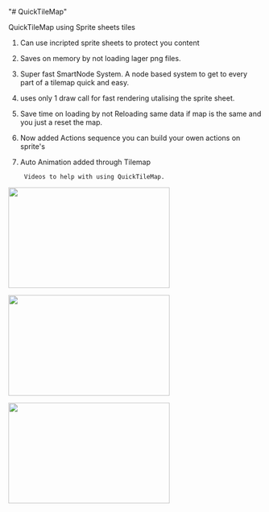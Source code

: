"# QuickTileMap" 

 QuickTileMap using Sprite sheets tiles

1. Can use incripted sprite sheets to protect you content
2. Saves on memory by not loading lager png files.
3. Super fast SmartNode System. A node based system to get to every part of a tilemap quick and easy.
4. uses only 1 draw call for fast rendering utalising the sprite sheet.
5. Save time on loading by not Reloading same data if map is the same and you just a reset the map.
6. Now added Actions sequence you can build your owen actions on sprite's
7. Auto Animation added through Tilemap


		Videos to help with using QuickTileMap.


[<img src="https://img.youtube.com/vi/KpUR1sl3H1U/hqdefault.jpg" width="320" height="200"/>](https://www.youtube.com/embed/KpUR1sl3H1U)	

[<img src="https://img.youtube.com/vi/egEOHfZrZW8/hqdefault.jpg" width="320" height="200"/>](https://www.youtube.com/embed/egEOHfZrZW8)		 

[<img src="https://img.youtube.com/vi/wyaZkL0aoE4/hqdefault.jpg" width="320" height="200"/>](https://www.youtube.com/embed/wyaZkL0aoE4)		 



